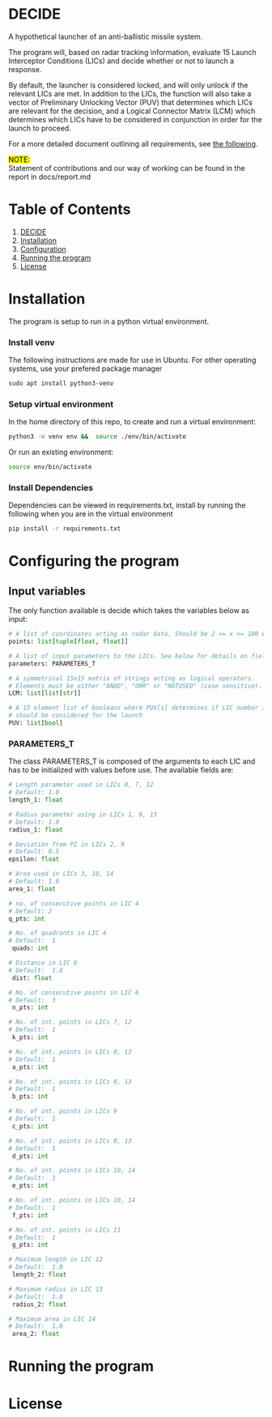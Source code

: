 # DECIDE

A hypothetical launcher of an anti-ballistic missile system.

The program will, based on radar tracking information, evaluate 15 Launch Interceptor Conditions (LICs) and decide whether or not to launch a response.

By default, the launcher is considered locked, and will only unlock if the relevant LICs are met. In addition to the LICs, the function will also take a vector of Preliminary Unlocking Vector (PUV) that determines which LICs are relevant for the decision, and a Logical Connector Matrix (LCM) which determines which LICs have to be considered in conjunction in order for the launch to proceed.

For a more detailed document outlining all requirements, see [the following](docs/decide.pdf).

<mark>NOTE:</mark>  
Statement of contributions and our way of working can be found in the report in docs/report.md

# Table of Contents

1. [DECIDE](#DECIDE)
2. [Installation](#installation)
3. [Configuration](#configuring-the-program)
4. [Running the program](#running-the-program)
5. [License](#license)

# Installation

The program is setup to run in a python virtual environment.

### Install venv

The following instructions are made for use in Ubuntu. For other operating systems, use your prefered package manager

```bash
sudo apt install python3-venv
```

### Setup virtual environment

In the home directory of this repo, to create and run a virtual environment:

```bash
python3 -m venv env &&  source ./env/bin/activate
```

Or run an existing environment:

```bash
source env/bin/activate
```

### Install Dependencies

Dependencies can be viewed in requirements.txt, install by running the following when you are in the virtual environment

```bash
pip install -r requirements.txt
```

# Configuring the program

## Input variables

The only function available is decide which takes the variables below as input:

```python
# A list of coordinates acting as radar data. Should be 2 <= x <= 100 elements long
points: list[tuple[float, float]]

# A list of input parameters to the LICs. See below for details on fields for this class
parameters: PARAMETERS_T

# A symmetrical 15x15 matrix of strings acting as logical operators.
# Elements must be either "ANDD", "ORR" or "NOTUSED" (case sensitive).
LCM: list[list[str]]

# A 15 element list of booleans where PUV[i] determines if LIC number i
# should be considered for the launch
PUV: list[bool]
```

### PARAMETERS_T

The class PARAMETERS_T is composed of the arguments to each LIC and has to be initialized with values before use. The available fields are:

```python
# Length parameter used in LICs 0, 7, 12
# Default: 1.0
length_1: float

# Radius parameter using in LICs 1, 8, 13
# Default: 1.0
radius_1: float

# Deviation from PI in LICs 2, 9
# Default: 0.5
epsilon: float

# Area used in LICs 3, 10, 14
# Default: 1.0
area_1: float

# no. of consecutive points in LIC 4
# Default: 2
q_pts: int

# No. of quadrants in LIC 4
# Default:  1
 quads: int

# Distance in LIC 6
# Default:  1.0
 dist: float

# No. of consecutive points in LIC 6
# Default:  3
 n_pts: int

# No. of int. points in LICs 7, 12
# Default:  1
 k_pts: int

# No. of int. points in LICs 8, 13
# Default:  1
 a_pts: int

# No. of int. points in LICs 8, 13
# Default:  1
 b_pts: int

# No. of int. points in LICs 9
# Default:  1
 c_pts: int

# No. of int. points in LICs 8, 13
# Default:  1
 d_pts: int

# No. of int. points in LICs 10, 14
# Default:  1
 e_pts: int

# No. of int. points in LICs 10, 14
# Default:  1
 f_pts: int

# No. of int. points in LICs 11
# Default:  1
 g_pts: int

# Maximum length in LIC 12
# Default:  1.0
 length_2: float

# Maximum radius in LIC 13
# Default:  1.0
 radius_2: float

# Maximum area in LIC 14
# Default:  1.0
 area_2: float
```

# Running the program

[//]: <> (TODO: Finish this once we have a solid way of running the program from a main function)

# License

[//]: <> (TODO: Write a proper license)

